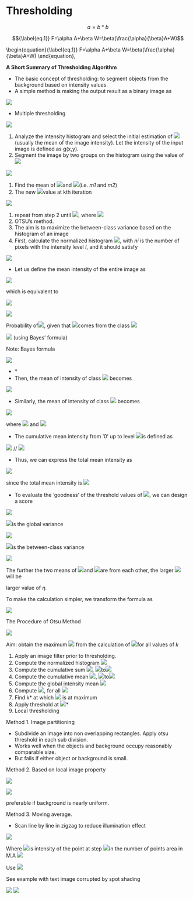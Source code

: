 # Thresholding

$$
a = b *b
$$

$${\label{eq.1}} F=\alpha A+\beta W=\beta(\frac{\alpha}{\beta}A+W)$$

\begin{equation}{\label{eq.1\}} F=\alpha A+\beta W=\beta(\frac{\alpha}{\beta}A+W) \end{equation},

**A Short Summary of Thresholding Algorithm**

* The basic concept of thresholding: to segment objects from the background based on intensity values.
* A simple method is making the output result as a binary image as

![](../../.gitbook/assets/0.png)

* Multiple thresholding

![](<../../.gitbook/assets/1 (1).png>)

1. Analyze the intensity histogram and select the initial estimation of ![](<../../.gitbook/assets/4 (1) (1) (1) (1) (1) (1) (1) (1) (1) (1) (1) (1) (1).png>)(usually the mean of the image intensity). Let the intensity of the input image is defined as g(x,y).
2. Segment the image by two groups on the histogram using the value of ![](../../.gitbook/assets/6.png)

![](<../../.gitbook/assets/7 (1).png>)

1. Find the mean of ![](../../.gitbook/assets/8.png)and ![](../../.gitbook/assets/9.png)(i.e. _m1_ and _m2_)
2. The new ![](<../../.gitbook/assets/10 (1).png>)value at kth iteration

![](../../.gitbook/assets/11.png)

1. repeat from step 2 until ![](<../../.gitbook/assets/12 (1).png>), where ![](../../.gitbook/assets/13.png)
2. OTSU’s method.
3. The aim is to maximize the between-class variance based on the histogram of an image
4. First, calculate the normalized histogram ![](<../../.gitbook/assets/14 (1).png>), with _ni_ is the number of pixels with the intensity level _I_, and it should satisfy

![](<../../.gitbook/assets/15 (1).png>)

* Let us define the mean intensity of the entire image as

![](../../.gitbook/assets/16.png)

which is equivalent to

![](<../../.gitbook/assets/40 (1) (1) (1) (1) (1) (1) (1) (1) (1) (1) (1) (1) (1).png>)

![](<../../.gitbook/assets/20 (1).png>)

Probability of![](<../../.gitbook/assets/21 (1).png>), given that ![](<../../.gitbook/assets/22 (1).png>)comes from the class ![](<../../.gitbook/assets/23 (1).png>)

![](<../../.gitbook/assets/24 (1).png>) (using Bayes’ formula)

Note: Bayes formula

![](<../../.gitbook/assets/25 (1).png>)

* \*
* Then, the mean of intensity of class ![](../../.gitbook/assets/30.png) becomes

![](<../../.gitbook/assets/31 (2) (1) (1) (1) (1) (1) (1) (1) (1) (1) (1).png>)

* Similarly, the mean of intensity of class ![](../../.gitbook/assets/32.png) becomes

![](<../../.gitbook/assets/33 (1).png>)

where ![](<../../.gitbook/assets/34 (1).png>) and ![](../../.gitbook/assets/35.png)

* The cumulative mean intensity from ‘0’ up to level ![](<../../.gitbook/assets/36 (1).png>)is defined as

![](../../.gitbook/assets/37.png) // ![](<../../.gitbook/assets/31 (2) (1) (1) (1) (1) (1) (1) (1) (1) (1) (1) (1) (1).png>)

* Thus, we can express the total mean intensity as

![](../../.gitbook/assets/39.png)

since the total mean intensity is ![](<../../.gitbook/assets/40 (1) (1) (1) (1) (1) (1) (1) (1) (1) (1) (1).png>)

* To evaluate the ‘goodness’ of the threshold values of ![](../../.gitbook/assets/41.png), we can design a score

![](../../.gitbook/assets/42.png)

![](<../../.gitbook/assets/43 (1).png>)is the global variance

![](<../../.gitbook/assets/44 (1).png>)

![](<../../.gitbook/assets/45 (2) (1) (1) (1) (1) (1) (1) (1) (1) (1) (1) (1) (1) (1).png>)is the between-class variance

![](<../../.gitbook/assets/46 (1).png>)

The further the two means of ![](../../.gitbook/assets/47.png)and ![](../../.gitbook/assets/48.png)are from each other, the larger ![](<../../.gitbook/assets/45 (2) (1) (1) (1) (1) (1) (1) (1) (1) (1) (1) (1) (1) (1) (2).png>) will be

larger value of _η._

To make the calculation simpler, we transform the formula as

![](<../../.gitbook/assets/50 (1).png>)

The Procedure of Otsu Method

![](../../.gitbook/assets/51.png)

Aim: obtain the maximum ![](<../../.gitbook/assets/62 (1) (2) (1) (1) (1) (1) (1) (1) (1) (1) (1) (2) (2).png>) from the calculation of ![](<../../.gitbook/assets/62 (1) (2) (1) (1) (1) (1) (1) (1) (1) (1) (1) (2) (3).png>)for all values of _k_

1. Apply an image filter prior to thresholding.
2. Compute the normalized histogram ![](../../.gitbook/assets/54.png)
3. Compute the cumulative sum ![](<../../.gitbook/assets/55 (1).png>), ![](<../../.gitbook/assets/56 (1) (1) (1) (1) (1) (1) (1) (1) (1) (1) (1) (1).png>)to![](<../../.gitbook/assets/57 (1) (1) (1) (1) (1) (1) (1) (1) (1) (1) (1) (1) (1) (1) (1) (1).png>)
4. Compute the cumulative mean ![](<../../.gitbook/assets/58 (1).png>), ![](<../../.gitbook/assets/56 (1) (1) (1) (1) (1) (1) (1) (1) (1) (1) (1) (1) (1) (1).png>)to![](<../../.gitbook/assets/57 (1) (1) (1) (1) (1) (1) (1) (1) (1) (1) (1) (1) (1) (1) (1) (2).png>)
5. Compute the global intensity mean ![](<../../.gitbook/assets/61 (1).png>)
6. Compute ![](<../../.gitbook/assets/62 (1) (2) (1) (1) (1) (1) (1) (1) (1) (1) (1) (2).png>), for all ![](<../../.gitbook/assets/63 (1).png>)
7. Find k\* at which ![](<../../.gitbook/assets/64 (1).png>) is at maximum
8. Apply threshold at ![](<../../.gitbook/assets/65 (1).png>)\*
9. Local thresholding

Method 1. Image partitioning

* Subdivide an image into non overlapping rectangles. Apply otsu threshold in each sub division.
* Works well when the objects and background occupy reasonably comparable size.
* But fails if either object or background is small.

Method 2. Based on local image property

![](<../../.gitbook/assets/70 (1).png>)

![](../../.gitbook/assets/71.png)

preferable if background is nearly uniform.

Method 3. Moving average.

* Scan line by line in zigzag to reduce illumination effect

![](../../.gitbook/assets/72.png)

Where ![](<../../.gitbook/assets/73 (1).png>)is intensity of the point at step ![](<../../.gitbook/assets/74 (1).png>)in the number of points area in M.A ![](../../.gitbook/assets/75.png)

Use ![](../../.gitbook/assets/76.png)

See example with text image corrupted by spot shading

![](../../.gitbook/assets/77.png) ![](../../.gitbook/assets/78.png)

